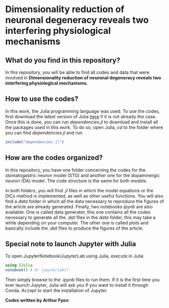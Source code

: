 # Dimensionality reduction of neuronal degeneracy reveals two interfering physiological mechanisms

## What do you find in this repository?

In this repository, you will be able to find all codes and data that were involved in **Dimensionality reduction of neuronal degeneracy reveals two interfering physiological mechanisms**.

## How to use the codes?
In this work, the Julia programming language was used. To use the codes, first download the latest version of Julia [here](https://julialang.org/) if it is not already the case.
Once this is done, you can run *dependencies.jl* to download and install all the packages used in this work. To do so, open Julia, *cd* to the folder where you can find *dependencies.jl* and run
```jl
include("dependencies.jl")
```

## How are the codes organized?
In this repository, you have one folder concerning the codes for the stomatogastric neuron model (STG) and another one for the dopaminergic neuron (DA) model. The code structure is the same for both models.

In both folders, you will find *.jl* files in which the model equations or the DICs method is implemented, as well as other useful functions. You will also find a *data* folder in which all the data necessary to reproduce the figures of the article are already generated. Finally, two notebooks *ipynb* are also available. One is called data generator, this one contains all the codes necessary to generate all the *.dat* files in the *data* folder, this may take a while depending on your computer. The other one is called *plots* and basically include the *.dat* files to produce the figures of the article.

## Special note to launch Jupyter with Julia
To open JupyterNotebook/JupyterLab using Julia, execute in Julia
```jl
using IJulia
notebook() # Or jupyterlab()
```

Then simply browse to the *.ipynb* files to run them. If it is the first time you ever launch Jupyter, Julia will ask you if you want to install it through Conda. Accept to start the installation of Jupyter.

**Codes written by Arthur Fyon**
